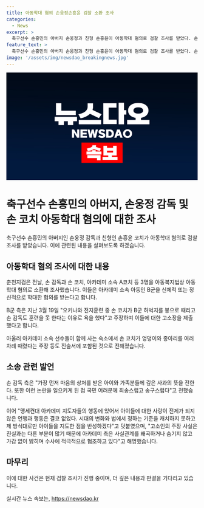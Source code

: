 ```yaml
---
title: 아동학대 혐의 손웅정손흥윤 검찰 소환 조사
categories:
  - News
excerpt: >
  축구선수 손흥민의 아버지 손웅정과 친형 손흥윤이 아동학대 혐의로 검찰 조사를 받았다. 손 감독과 손 코치, 아카데미 소속 A코치 등 3명이 아동복지법상 학대 혐의로 조사를 받았으며, B군 측은 훈련 중 손 코치가 허벅지를 때리고 욕설을 pro하는 등의 고소장을 제출했다. 손 감독 측은 사과하며 반성한다고 밝혔지만, 학대 주장을 진실과 다르다고 주장하며 동시에 수사에 적극적 협조한다고 해명했다. 정확한 사실관계를 밝히고 있다.
feature_text: >
  축구선수 손흥민의 아버지 손웅정과 친형 손흥윤이 아동학대 혐의로 검찰 조사를 받았다. 손 감독과 손 코치, 아카데미 소속 A코치 등 3명이 아동복지법상 학대 혐의로 조사를 받았으며, B군 측은 훈련 중 손 코치가 허벅지를 때리고 욕설을 pro하는 등의 고소장을 제출했다. 손 감독 측은 사과하며 반성한다고 밝혔지만, 학대 주장을 진실과 다르다고 주장하며 동시에 수사에 적극적 협조한다고 해명했다. 정확한 사실관계를 밝히고 있다.
image: '/assets/img/newsdao_breakingnews.jpg'
---
```


<p><img src="/assets/img/newsdao_breakingnews.jpg" alt="firstkoreanews 속보" /></p>

<h1>축구선수 손흥민의 아버지, 손웅정 감독 및 손 코치 아동학대 혐의에 대한 조사</h1>

<p data-ke-size="size16">축구선수 손흥민의 아버지인 손웅정 감독과 친형인 손흥윤 코치가 아동학대 혐의로 검찰 조사를 받았습니다. 이에 관련된 내용을 살펴보도록 하겠습니다.</p>

<h2>아동학대 혐의 조사에 대한 내용</h2>

<p data-ke-size="size16">춘천지검은 전날, 손 감독과 손 코치, 아카데미 소속 A코치 등 3명을 아동복지법상 아동학대 혐의로 소환해 조사했습니다. 이들은 아카데미 소속 아동인 B군을 신체적 또는 정신적으로 학대한 혐의를 받는다고 합니다.</p>

<p data-ke-size="size16">B군 측은 지난 3월 19일 "오키나와 전지훈련 중 손 코치가 B군 허벅지를 봉으로 때리고 손 감독도 훈련을 못 한다는 이유로 욕을 했다"고 주장하며 이들에 대한 고소장을 제출했다고 합니다.</p>

<p data-ke-size="size16">아울러 아카데미 소속 선수들이 함께 사는 숙소에서 손 코치가 엉덩이와 종아리를 여러 차례 때렸다는 주장 등도 진술서에 포함된 것으로 전해졌습니다.</p>

<h2>소송 관련 발언</h2>

<p data-ke-size="size16">손 감독 측은 "가장 먼저 마음의 상처를 받은 아이와 가족분들께 깊은 사과의 뜻을 전한다. 또한 이런 논란을 일으키게 된 점 국민 여러분께 죄송스럽고 송구스럽다"고 전했습니다.</p>

<p data-ke-size="size16">이어 "맹세컨대 아카데미 지도자들의 행동에 있어서 아이들에 대한 사랑이 전제가 되지 않은 언행과 행동은 결코 없었다. 시대의 변화와 법에서 정하는 기준을 캐치하지 못하고 제 방식대로만 아이들을 지도한 점을 반성하겠다"고 덧붙였으며, "고소인의 주장 사실은 진실과는 다른 부분이 많기 때문에 아카데미 측은 사실관계를 왜곡하거나 숨기지 않고 가감 없이 밝히며 수사에 적극적으로 협조하고 있다"고 해명했습니다.</p>

<h2>마무리</h2>

<p data-ke-size="size16">이에 대한 사건은 현재 검찰 조사가 진행 중이며, 더 깊은 내용과 판결을 기다리고 있습니다.</p>
실시간 뉴스 속보는, <a href="https://newsdao.kr" rel="dofollow">https://newsdao.kr</a>


